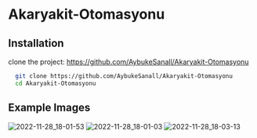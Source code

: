# Akaryakit-Otomasyonu

## Installation
clone the project:
https://github.com/AybukeSanall/Akaryakit-Otomasyonu

```bash
  git clone https://github.com/AybukeSanall/Akaryakit-Otomasyonu
  cd Akaryakit-Otomasyonu 
```
## Example Images
![2022-11-28_18-01-53](https://user-images.githubusercontent.com/78085366/204312743-9935d7ba-67ba-4b19-8893-faf21597a4fb.png)
![2022-11-28_18-01-03](https://user-images.githubusercontent.com/78085366/204312745-a7b154b3-a4d4-4716-9569-259d352f32cd.png)
![2022-11-28_18-03-13](https://user-images.githubusercontent.com/78085366/204312748-aed42caa-f534-4c27-94e2-cacf5e63450a.png)
